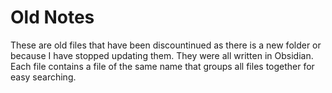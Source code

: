 # Old Notes
These are old files that have been discountinued as there is a new folder or because I have stopped updating them. 
They were all written in Obsidian.
Each file contains a file of the same name that groups all files together for easy searching.